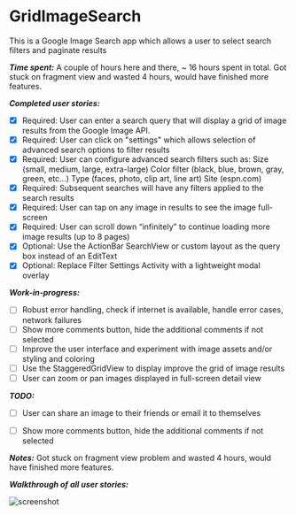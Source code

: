 GridImageSearch
===============

This is a Google Image Search app which allows a user to select search filters and paginate results


**_Time spent:_** A couple of hours here and there, ~ 16 hours spent in total. Got stuck on fragment view and wasted 4 hours, would have finished more features.

**_Completed user stories:_**

- [x] Required: User can enter a search query that will display a grid of image results from the Google Image API.
- [x] Required: User can click on "settings" which allows selection of advanced search options to filter results
- [x] Required: User can configure advanced search filters such as:
                Size (small, medium, large, extra-large)
                Color filter (black, blue, brown, gray, green, etc...)
                Type (faces, photo, clip art, line art)
                Site (espn.com)
- [x] Required: Subsequent searches will have any filters applied to the search results
- [x] Required: User can tap on any image in results to see the image full-screen
- [x] Required: User can scroll down “infinitely” to continue loading more image results (up to 8 pages)
- [x] Optional: Use the ActionBar SearchView or custom layout as the query box instead of an EditText
- [x] Optional: Replace Filter Settings Activity with a lightweight modal overlay

**_Work-in-progress:_**
- [ ] Robust error handling, check if internet is available, handle error cases, network failures
- [ ] Show more comments button, hide the additional comments if not selected
- [ ] Improve the user interface and experiment with image assets and/or styling and coloring
- [ ] Use the StaggeredGridView to display improve the grid of image results
- [ ] User can zoom or pan images displayed in full-screen detail view

**_TODO:_**
- [ ] User can share an image to their friends or email it to themselves
- [ ] Show more comments button, hide the additional comments if not selected
 

**_Notes:_**
Got stuck on fragment view problem and wasted 4 hours, would have finished more features.

**_Walkthrough of all user stories:_**

![screenshot](https://raw.githubusercontent.com/yangyzheng/GridImageSearch/master/Readme/GridImageSearch3.gif)
